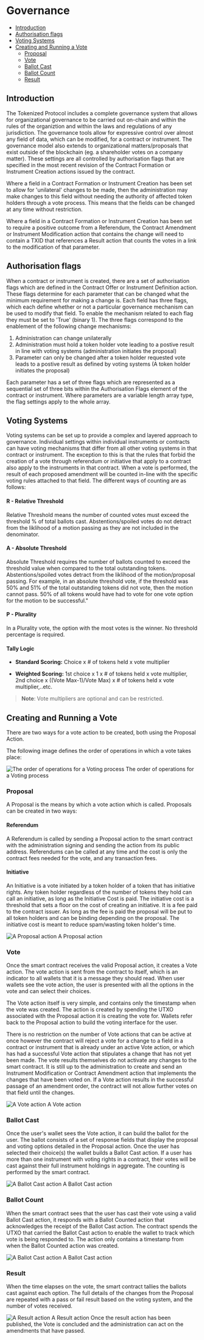 # Governance

- [Introduction](#introduction)
- [Authorisation flags](#auth-flags)
- [Voting Systems](#voting-systems)
- [Creating and Running a Vote](#vote-create)
  - [Proposal](#vote-proposal)
  - [Vote](#vote-vote)
  - [Ballot Cast](#vote-ballot-cast)
  - [Ballot Count](#vote-ballot-count)
  - [Result](#vote-result)

<a name="introduction"></a>

## Introduction

The Tokenized Protocol includes a complete governance system that allows for organizational governance to be carried out on-chain and within the rules of the organiztion and within the laws and regulations of any jurisdiction. The governance tools allow for expressive control over almost any field of data, which can be modified, for a contract or instrument. The governance model also extends to organizational matters/proposals that exist outside of the blockchain (eg. a shareholder votes on a company matter). These settings are all controlled by authorisation flags that are specified in the most recent revision of the Contract Formation or Instrument Creation actions issued by the contract.

Where a field in a Contract Formation or Instrument Creation has been set to allow for 'unilateral' changes to be made, then the administration may make changes to this field without needing the authority of affected token holders through a vote process. This means that the fields can be changed at any time without restriction.

Where a field in a Contract Formation or Instrument Creation has been set to require a positive outcome from a Referendum, the Contract Amendment or Instrument Modification action that contains the change will need to contain a TXID that references a Result action that counts the votes in a link to the modification of that parameter.

<a name="auth-flags"></a>

## Authorisation flags

When a contract or instrument is created, there are a set of authorisation flags which are defined in the Contract Offer or Instrument Definition action. These flags determine for each parameter that can be changed what the minimum requirement for making a change is. Each field has three flags, which each define whether or not a particular governance mechanism can be used to modify that field. To enable the mechanism related to each flag they must be set to 'True' (binary 1). The three flags correspond to the enablement of the following change mechanisms:

1. Administration can change unilaterally
2. Administration must hold a token holder vote leading to a postive result in line with voting systems (administration initiates the proposal)
3. Parameter can only be changed after a token holder requested vote leads to a postive result as defined by voting systems (A token holder initiates the proposal)

Each parameter has a set of three flags which are represented as a sequential set of three bits within the Authorisation Flags element of the contract or instrument. Where parameters are a variable length array type, the flag settings apply to the whole array.

<a name="voting-systems"></a>

## Voting Systems

Voting systems can be set up to provide a complex and layered approach to governance. Individual settings within individual instruments or contracts can have voting mechanisms that differ from all other voting systems in that contract or instrument. The exception to this is that the rules that forbid the creation of a vote through referendum or initiative that apply to a contract also apply to the instruments in that contract.
When a vote is performed, the result of each proposed amendment will be counted in-line with the specific voting rules attached to that field. The different ways of counting are as follows:

#### R - Relative Threshold

Relative Threshold means the number of counted votes must exceed the threshold % of total ballots cast. Abstentions/spoiled votes do not detract from the liklihood of a motion passing as they are not included in the denominator.

#### A - Absolute Threshold

Absolute Threshold requires the number of ballots counted to exceed the threshold value when compared to the total outstanding tokens. Abstentions/spoiled votes detract from the liklihood of the motion/proposal passing. For example, in an absolute threshold vote, if the threshold was 50% and 51% of the total outstanding tokens did not vote, then the motion cannot pass. 50% of all tokens would have had to vote for one vote option for the motion to be successful."

#### P - Plurality

In a Plurality vote, the option with the most votes is the winner. No threshold percentage is required.

#### Tally Logic

- **Standard Scoring:** Choice x # of tokens held x vote multiplier

- **Weighted Scoring:** 1st choice x 1 x # of tokens held x vote multiplier, 2nd choice x ((Vote Max-1)/Vote Max) x # of tokens held x vote multiplier,..etc.

> **Note**: Vote multipliers are optional and can be restricted.

<a name="vote-create"></a>

## Creating and Running a Vote

There are two ways for a vote action to be created, both using the Proposal Action.

The following image defines the order of operations in which a vote takes place:

![The order of operations for a Voting process](https://raw.githubusercontent.com/tokenized/docs/master/images/vote-order-of-operations.svg?sanitize=true)
<span name="image-label">The order of operations for a Voting process</span>

<a name="vote-proposal"></a>

### Proposal

A Proposal is the means by which a vote action which is called. Proposals can be created in two ways:

#### Referendum

A Referendum is called by sending a Proposal action to the smart contract with the administration signing and sending the action from its public address. Referendums can be called at any time and the cost is only the contract fees needed for the vote, and any transaction fees.

#### Initiative

An Initiative is a vote initiated by a token holder of a token that has initiative rights. Any token holder regardless of the number of tokens they hold can call an initiative, as long as the Initiative Cost is paid. The initiative cost is a threshold that sets a floor on the cost of creating an initiative. It is a fee paid to the contract issuer. As long as the fee is paid the proposal will be put to all token holders and can be binding depending on the proposal. The initiative cost is meant to reduce spam/wasting token holder's time.

![A Proposal action](https://raw.githubusercontent.com/tokenized/docs/master/images/proposal-action.svg?sanitize=true)
<span name="image-label">A Proposal action</span>
<a name="vote-vote"></a>

### Vote

Once the smart contract receives the valid Proposal action, it creates a Vote action. The vote action is sent from the contract to itself, which is an indicator to all wallets that it is a message they should read. When user wallets see the vote action, the user is presented with all the options in the vote and can select their choices.

The Vote action itself is very simple, and contains only the timestamp when the vote was created. The action is created by spending the UTXO associated with the Proposal action it is creating the vote for. Wallets refer back to the Proposal action to build the voting interface for the user.

There is no restriction on the number of Vote actions that can be active at once however the contract will reject a vote for a change to a field in a contract or instrument that is already under an active Vote action, or which has had a successful Vote action that stipulates a change that has not yet been made. The vote results themselves do not activate any changes to the smart contract. It is still up to the administration to create and send an Instrument Modification or Contract Amendment action that implements the changes that have been voted on. If a Vote action results in the successful passage of an amendment order, the contract will not allow further votes on that field until the changes.

![A Vote action](https://raw.githubusercontent.com/tokenized/docs/master/images/vote-action.svg?sanitize=true)
<span name="image-label">A Vote action</span>
<a name="vote-ballot-cast"></a>

### Ballot Cast

Once the user's wallet sees the Vote action, it can build the ballot for the user. The ballot consists of a set of response fields that display the proposal and voting options detailed in the Proposal action. Once the user has selected their choice(s) the wallet builds a Ballot Cast action. If a user has more than one instrument with voting rights in a contract, their votes will be cast against their full instrument holdings in aggregate. The counting is performed by the smart contract.

![A Ballot Cast action](https://raw.githubusercontent.com/tokenized/docs/master/images/ballot-cast-action.svg?sanitize=true)
<span name="image-label">A Ballot Cast action</span>
<a name="vote-ballot-count"></a>

### Ballot Count

When the smart contract sees that the user has cast their vote using a valid Ballot Cast action, it responds with a Ballot Counted action that acknowledges the receipt of the Ballot Cast action. The contract spends the UTXO that carried the Ballot Cast action to enable the wallet to track which vote is being responded to. The action only contains a timestamp from when the Ballot Counted action was created.

![A Ballot Cast action](https://raw.githubusercontent.com/tokenized/docs/master/images/ballot-counted-action.svg?sanitize=true)
<span name="image-label">A Ballot Cast action</span>
<a name="vote-result"></a>

### Result

When the time elapses on the vote, the smart contract tallies the ballots cast against each option. The full details of the changes from the Proposal are repeated with a pass or fail result based on the voting system, and the number of votes received.

![A Result action](https://raw.githubusercontent.com/tokenized/docs/master/images/result-action.svg?sanitize=true)
<span name="image-label">A Result action</span>
Once the result action has been published, the Vote is concluded and the administration can act on the amendments that have passed.
